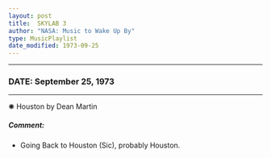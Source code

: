 ```yaml
---
layout: post
title:  SKYLAB 3
author: "NASA: Music to Wake Up By"
type: MusicPlaylist
date_modified: 1973-09-25
---
```


----
### DATE: September 25, 1973
----
✺ Houston by Dean Martin

##### Comment:
* Going Back to Houston (Sic), probably Houston.

